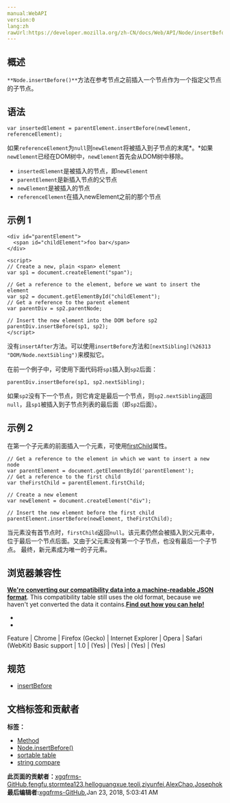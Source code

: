 ```yaml
---
manual:WebAPI
version:0
lang:zh
rawUrl:https://developer.mozilla.org/zh-CN/docs/Web/API/Node/insertBefore
---
```





## 概述<a name="Summary"></a>


`**Node.insertBefore()**`方法在参考节点之前插入一个节点作为一个指定父节点的子节点。


## 语法<a name="Syntax"></a>

```
var insertedElement = parentElement.insertBefore(newElement, referenceElement);

```


如果`referenceElement`为`null`则`newElement`将被插入到子节点的末尾*。*如果`newElement`已经在DOM树中，`newElement`首先会从DOM树中移除。


* `insertedElement`是被插入的节点，即`newElement`
* `parentElement`是新插入节点的父节点
* `newElement`是被插入的节点
* `referenceElement`在插入newElement之前的那个节点

## 示例 1<a name="Example"></a>

```
<div id="parentElement">
  <span id="childElement">foo bar</span>
</div>

<script>
// Create a new, plain <span> element
var sp1 = document.createElement("span");

// Get a reference to the element, before we want to insert the element
var sp2 = document.getElementById("childElement");
// Get a reference to the parent element
var parentDiv = sp2.parentNode;

// Insert the new element into the DOM before sp2
parentDiv.insertBefore(sp1, sp2);
</script>
```


没有`insertAfter`方法。可以使用`insertBefore`方法和`[nextSibling](%26313 "DOM/Node.nextSibling")`来模拟它。



在前一个例子中，可使用下面代码将`sp1`插入到`sp2`后面：


```
parentDiv.insertBefore(sp1, sp2.nextSibling);
```


如果`sp2`没有下一个节点，则它肯定是最后一个节点，则`sp2.nextSibling`返回`null`，且`sp1`被插入到子节点列表的最后面（即`sp2`后面）。


## 示例 2<a name="Example2"></a>


在第一个子元素的前面插入一个元素，可使用[firstChild](%26314 "Node.firstChild")属性。


```
// Get a reference to the element in which we want to insert a new node
var parentElement = document.getElementById('parentElement');
// Get a reference to the first child
var theFirstChild = parentElement.firstChild;

// Create a new element
var newElement = document.createElement("div");

// Insert the new element before the first child
parentElement.insertBefore(newElement, theFirstChild);
```


当元素没有首节点时，`firstChild`返回`null`。该元素仍然会被插入到父元素中，位于最后一个节点后面。又由于父元素没有第一个子节点，也没有最后一个子节点。 最终，新元素成为唯一的子元素。


## 浏览器兼容性<a name="Browser_Compatibility"></a>


**[We&#39;re converting our compatibility data into a machine-readable JSON format](%3344 "")**. This compatibility table still uses the old format, because we haven&#39;t yet converted the data it contains.**[Find out how you can help!](%3392 "")**


* 
* 

Feature | Chrome | Firefox (Gecko) | Internet Explorer | Opera | Safari (WebKit) 
Basic support | 1.0 | (Yes) | (Yes) | (Yes) | (Yes) 




## 规范<a name="Specification"></a>

* [insertBefore](%26315 "")



## 文档标签和贡献者
**标签：**
* [Method](%14476 "")
* [Node.insertBefore()](%26316 "")
* [sortable table](%26317 "")
* [string compare](%26318 "")

**此页面的贡献者：**[xgqfrms-GitHub](%57 ""),[fengfu](%26319 ""),[stormtea123](%26320 ""),[helloguangxue](%4630 ""),[teoli](%160 ""),[ziyunfei](%61 ""),[AlexChao](%3728 ""),[Josephok](%23230 "")
**最后编辑者:**[xgqfrms-GitHub](%57 ""),<time>Jan 23, 2018, 5:03:41 AM</time>


